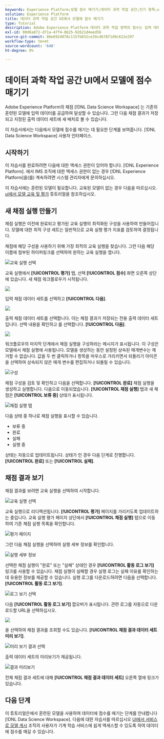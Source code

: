 ```yaml
---
keywords: Experience Platform;모델 점수 매기기;데이터 과학 작업 공간;인기 항목;ui;채점 실행;채점 결과
solution: Experience Platform
title: 데이터 과학 작업 공간 UI에서 모델에 점수 매기기
type: Tutorial
description: Adobe Experience Platform 데이터 과학 작업 영역의 점수는 입력 데이터를 기존의 훈련된 모델에 공급하여 달성할 수 있습니다. 그런 다음 채점 결과가 저장되고 지정된 출력 데이터 세트에 새 배치로 볼 수 있습니다.
exl-id: 00d6a872-d71a-47f4-8625-92621d4eed56
source-git-commit: 86e6924078c115fb032ce39cd678f1d9c622e297
workflow-type: tm+mt
source-wordcount: '648'
ht-degree: 0%

---
```


# 데이터 과학 작업 공간 UI에서 모델에 점수 매기기

Adobe Experience Platform의 채점 [!DNL Data Science Workspace] 는 기존의 훈련된 모델에 입력 데이터를 공급하여 달성할 수 있습니다. 그런 다음 채점 결과가 저장되고 지정된 출력 데이터 세트에 새 배치로 볼 수 있습니다.

이 자습서에서는 다음에서 모델에 점수를 매기는 데 필요한 단계를 보여줍니다. [!DNL Data Science Workspace] 사용자 인터페이스.

## 시작하기

이 자습서를 완료하려면 다음에 대한 액세스 권한이 있어야 합니다. [!DNL Experience Platform]. 에서 IMS 조직에 대한 액세스 권한이 없는 경우 [!DNL Experience Platform]을(를) 계속하려면 시스템 관리자에게 문의하십시오.

이 자습서에는 훈련된 모델이 필요합니다. 교육된 모델이 없는 경우 다음을 따르십시오. [ui에서 모델 교육 및 평가](./train-evaluate-model-ui.md) 튜토리얼을 참조하십시오.

## 새 채점 실행 만들기

채점 실행은 이전에 완료되고 평가된 교육 실행의 최적화된 구성을 사용하여 만들어집니다. 모델에 대한 최적 구성 세트는 일반적으로 교육 실행 평가 지표를 검토하여 결정됩니다.

채점에 해당 구성을 사용하기 위해 가장 최적의 교육 실행을 찾습니다. 그런 다음 해당 이름에 첨부된 하이퍼링크를 선택하여 원하는 교육 실행을 엽니다.

![교육 실행 선택](../images/models-recipes/score/select-run.png)

교육 실행에서 **[!UICONTROL 평가]** 탭, 선택 **[!UICONTROL 점수]** 화면 오른쪽 상단에 있습니다. 새 채점 워크플로우가 시작됩니다.

![](../images/models-recipes/score/training_run_overview.png)

입력 채점 데이터 세트를 선택하고 **[!UICONTROL 다음]**.

![](../images/models-recipes/score/scoring_input.png)

출력 채점 데이터 세트를 선택합니다. 이는 채점 결과가 저장되는 전용 출력 데이터 세트입니다. 선택 내용을 확인하고 를 선택합니다. **[!UICONTROL 다음]**.

![](../images/models-recipes/score/scoring_results.png)

워크플로우의 마지막 단계에서 채점 실행을 구성하라는 메시지가 표시됩니다. 이 구성은 모델에서 채점 실행에 사용됩니다.
모델을 생성하는 동안 설정된 상속된 매개변수는 제거할 수 없습니다. 값을 두 번 클릭하거나 항목을 마우스로 가리키면서 되돌리기 아이콘을 선택하여 상속되지 않은 매개 변수를 편집하거나 되돌릴 수 있습니다.

![구성](../images/models-recipes/score/configuration.png)

채점 구성을 검토 및 확인하고 다음을 선택합니다. **[!UICONTROL 완료]**  채점 실행을 생성하고 실행합니다. 다음으로 이동되었습니다. **[!UICONTROL 채점 실행]** 탭과 새 채점은 **[!UICONTROL 보류 중]** 상태가 표시됩니다.

![채점 실행 탭](../images/models-recipes/score/scoring_runs_tab.png)

다음 상태 중 하나로 채점 실행을 표시할 수 있습니다.
- 보류 중
- 완료
- 실패
- 실행 중

상태는 자동으로 업데이트됩니다. 상태가 인 경우 다음 단계로 진행합니다. **[!UICONTROL 완료]** 또는 **[!UICONTROL 실패]**.

## 채점 결과 보기

채점 결과를 보려면 교육 실행을 선택하여 시작합니다.

![교육 실행 선택](../images/models-recipes/score/select-run.png)

교육 실행으로 리디렉션됩니다. **[!UICONTROL 평가]** 페이지를 가리키도록 업데이트하는 중입니다. 교육 실행 평가 페이지 상단에서 **[!UICONTROL 채점 실행]** 탭으로 이동하여 기존 채점 실행 목록을 확인합니다.

![평가 페이지](../images/models-recipes/score/view_scoring_runs.png)

그런 다음 채점 실행을 선택하여 실행 세부 정보를 확인합니다.

![실행 세부 정보](../images/models-recipes/score/view_details.png)

선택한 채점 실행이 &quot;완료&quot; 또는 &quot;실패&quot; 상태인 경우 **[!UICONTROL 활동 로그 보기]** 링크를 사용할 수 있습니다. 채점 실행이 실패할 경우 실행 로그는 실패 이유를 확인하는 데 유용한 정보를 제공할 수 있습니다. 실행 로그를 다운로드하려면 다음을 선택합니다. **[!UICONTROL 활동 로그 보기]**.

![로그 보기 선택](../images/models-recipes/score/view_logs.png)

다음 **[!UICONTROL 활동 로그 보기]** 팝오버가 표시됩니다. 관련 로그를 자동으로 다운로드할 URL을 선택하십시오.

![](../images/models-recipes/score/activity_logs.png)

을 선택하여 채점 결과를 조회할 수도 있습니다.  **[!UICONTROL 채점 결과 데이터 세트 미리 보기]**.

![미리 보기 결과 선택](../images/models-recipes/score/view_results.png)

출력 데이터 세트의 미리보기가 제공됩니다.

![결과 미리보기](../images/models-recipes/score/preview_results.png)

전체 채점 결과 세트에 대해 **[!UICONTROL 채점 결과 데이터 세트]** 오른쪽 열에 링크가 있습니다.

## 다음 단계

이 튜토리얼은에서 훈련된 모델을 사용하여 데이터에 점수를 매기는 단계를 안내합니다 [!DNL Data Science Workspace]. 다음에 대한 자습서를 따르십시오 [UI에서 서비스로 모델 게시](./publish-model-service-ui.md) 조직의 사용자가 기계 학습 서비스에 쉽게 액세스할 수 있도록 하여 데이터에 점수를 매길 수 있습니다.
